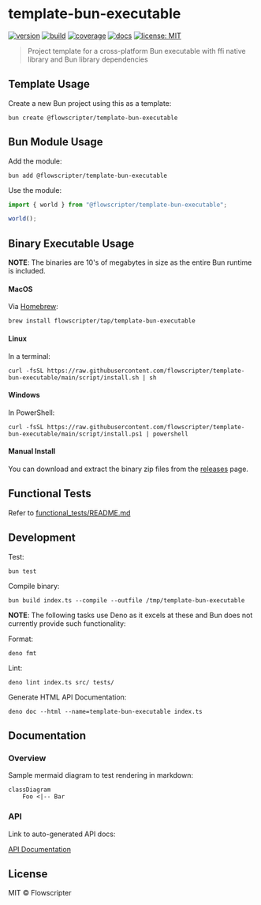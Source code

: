 # template-bun-executable

[![version](https://img.shields.io/github/v/release/flowscripter/template-bun-executable?sort=semver)](https://github.com/flowscripter/template-bun-executable/releases)
[![build](https://img.shields.io/github/actions/workflow/status/flowscripter/template-bun-executable/release-bun-executable.yml)](https://github.com/flowscripter/template-bun-executable/actions/workflows/release-bun-executable.yml)
[![coverage](https://codecov.io/gh/flowscripter/template-bun-executable/graph/badge.svg?token=uWK0oWsBjr)](https://codecov.io/gh/flowscripter/template-bun-executable)
[![docs](https://img.shields.io/badge/docs-API-blue)](https://flowscripter.github.io/template-bun-executable/index.html)
[![license: MIT](https://img.shields.io/github/license/flowscripter/template-bun-executable)](https://github.com/flowscripter/template-bun-executable/blob/main/LICENSE)

> Project template for a cross-platform Bun executable with ffi native library
> and Bun library dependencies

## Template Usage

Create a new Bun project using this as a template:

`bun create @flowscripter/template-bun-executable`

## Bun Module Usage

Add the module:

`bun add @flowscripter/template-bun-executable`

Use the module:

```typescript
import { world } from "@flowscripter/template-bun-executable";

world();
```

## Binary Executable Usage

**NOTE**: The binaries are 10's of megabytes in size as the entire Bun runtime
is included.

#### MacOS

Via [Homebrew](https://brew.sh/):

`brew install flowscripter/tap/template-bun-executable`

#### Linux

In a terminal:

`curl -fsSL https://raw.githubusercontent.com/flowscripter/template-bun-executable/main/script/install.sh | sh`

#### Windows

In PowerShell:

`curl -fsSL https://raw.githubusercontent.com/flowscripter/template-bun-executable/main/script/install.ps1 | powershell`

#### Manual Install

You can download and extract the binary zip files from the
[releases](https://github.com/flowscripter/template-bun-executable/releases)
page.

## Functional Tests

Refer to [functional_tests/README.md](functional_tests/README.md)

## Development

Test:

`bun test`

Compile binary:

`bun build index.ts --compile --outfile /tmp/template-bun-executable`

**NOTE**: The following tasks use Deno as it excels at these and Bun does not
currently provide such functionality:

Format:

`deno fmt`

Lint:

`deno lint index.ts src/ tests/`

Generate HTML API Documentation:

`deno doc --html --name=template-bun-executable index.ts`

## Documentation

### Overview

Sample mermaid diagram to test rendering in markdown:

```mermaid
classDiagram
    Foo <|-- Bar
```

### API

Link to auto-generated API docs:

[API Documentation](https://flowscripter.github.io/template-bun-executable/index.html)

## License

MIT © Flowscripter
